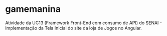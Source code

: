 # gamemanina
Atividade da UC13 (Framework Front-End com consumo de API) do SENAI - Implementação da Tela Inicial do site da loja de Jogos no Angular.
